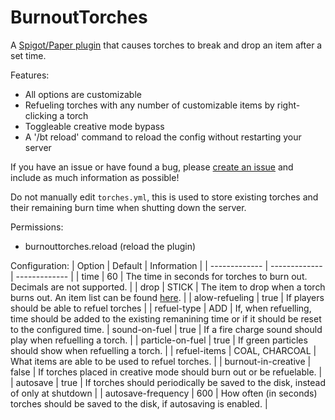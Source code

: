 # BurnoutTorches
A [Spigot/Paper plugin](https://www.spigotmc.org/resources/burnout-torches.77125/) that causes torches to break and drop an item after a set time.

Features:
- All options are customizable
- Refueling torches with any number of customizable items by right-clicking a torch
- Toggleable creative mode bypass
- A '/bt reload' command to reload the config without restarting your server

If you have an issue or have found a bug, please [create an issue](https://github.com/maxwellward/BurnoutTorches/issues/new) and include as much information as possible!

Do not manually edit `torches.yml`, this is used to store existing torches and their remaining burn time when shutting down the server.

Permissions:
- burnouttorches.reload (reload the plugin)

Configuration:
| Option        | Default           | Information  |
| ------------- | ------------- | ------------- |
| time | 60 | The time in seconds for torches to burn out. Decimals are not supported. |
| drop | STICK | The item to drop when a torch burns out. An item list can be found [here](https://papermc.io/javadocs/paper/1.18/org/bukkit/Material.html). |
| alow-refueling | true | If players should be able to refuel torches |
| refuel-type | ADD | If, when refuelling, time should be added to the existing remanining time or if it should be reset to the configured time.
| sound-on-fuel | true | If a fire charge sound should play when refuelling a torch. |
| particle-on-fuel | true | If green particles should show when refuelling a torch. |
| refuel-items | COAL, CHARCOAL | What items are able to be used to refuel torches. |
| burnout-in-creative | false | If torches placed in creative mode should burn out or be refuelable. |
| autosave | true | If torches should periodically be saved to the disk, instead of only at shutdown |
| autosave-frequency | 600 | How often (in seconds) torches should be saved to the disk, if autosaving is enabled. |
